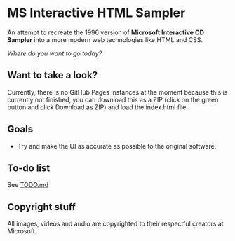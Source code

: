 # MS Interactive HTML Sampler
An attempt to recreate the 1996 version of **Microsoft Interactive CD Sampler** into a more modern web technologies like HTML and CSS.

*Where do you want to go today?*

## Want to take a look?
Currently, there is no GitHub Pages instances at the moment because this is currently not finished, you can download this as a ZIP (click on the green button and click Download as ZIP) and load the index.html file.

## Goals
- Try and make the UI as accurate as possible to the original software.

## To-do list
See [TODO.md](TODO.md)

## Copyright stuff
All images, videos and audio are copyrighted to their respectful creators at Microsoft.
